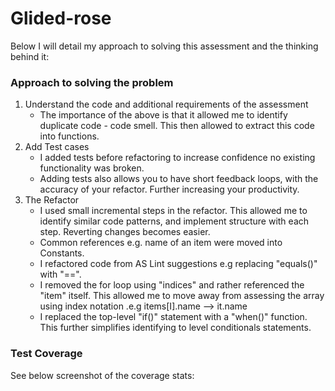 # Glided-rose

Below I will detail my approach to solving this assessment and the thinking behind it:

### Approach to solving the problem
1. Understand the code and additional requirements of the assessment
   - The importance of the above is that it allowed me to identify duplicate code - code smell. This then allowed to extract this code into functions.
2. Add Test cases
   - I added tests before refactoring to increase confidence no existing functionality was broken.
   - Adding tests also allows you to have short feedback loops, with the accuracy of your refactor. Further increasing your productivity.
3. The Refactor
   - I used small incremental steps in the refactor. This allowed me to identify similar code patterns, and implement structure with each step. Reverting changes becomes easier.
   - Common references e.g. name of an item were moved into Constants.
   - I refactored code from AS Lint suggestions e.g replacing "equals()" with "==".
   - I removed the for loop using "indices" and rather referenced the "item" itself. This allowed me to move away from assessing the array using index notation .e.g items[I].name —> it.name
   - I replaced the top-level "if()" statement with a "when()" function. This further simplifies identifying to level conditionals statements.

### Test Coverage
See below screenshot of the coverage stats:



 
